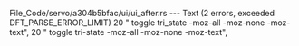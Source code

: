 File_Code/servo/a304b5bfac/ui/ui_after.rs --- Text (2 errors, exceeded DFT_PARSE_ERROR_LIMIT)
20                             " toggle tri_state -moz-all -moz-none -moz-text",                                                                             20                             " toggle tri-state -moz-all -moz-none -moz-text",


